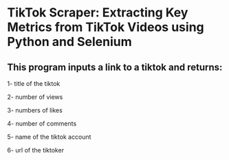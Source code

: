 # TikTok Scraper: Extracting Key Metrics from TikTok Videos using Python and Selenium
## This program inputs a link to a tiktok and returns:
1- title of the tiktok 

2- number of views 

3- numbers of likes 

4- number of comments 

5- name of the tiktok account 

6- url of the tiktoker

